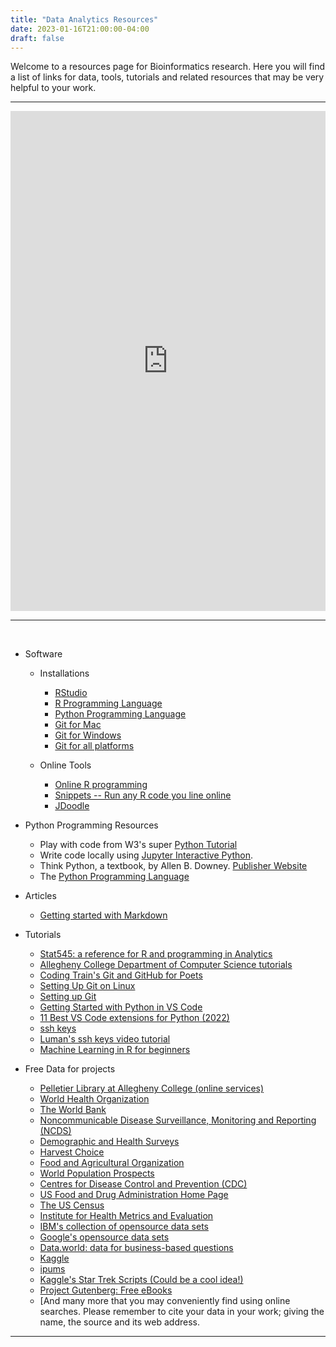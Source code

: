 ```yaml
---
title: "Data Analytics Resources"
date: 2023-01-16T21:00:00-04:00
draft: false
---
```


Welcome to a resources page for Bioinformatics research. Here you will find a list of links for data, tools, tutorials and related resources that may be very helpful to your work.

---

<iframe width='100%' height='800' src='https://rdrr.io/snippets/embed/' frameborder='0'></iframe>

---

<!-- add a line drop -->
<center>
&#x200B;
</center>


* Software
  + Installations

    - [RStudio](https://posit.co/)
    - [R Programming Language](https://cran.rstudio.com/)
    - [Python Programming Language](https://www.python.org/downloads/)
    - [Git for Mac](https://mac.github.com/)
    - [Git for Windows](https://windows.github.com/)
    - [Git for all platforms](https://git-scm.com/)

  + Online Tools
    - [Online R programming](https://www.jdoodle.com/execute-r-online/)
    - [Snippets -- Run any R code you line online](https://rdrr.io/snippets/)
    - [JDoodle](https://www.jdoodle.com/execute-r-online/)

* Python Programming Resources

    - Play with code from W3's super [Python Tutorial](https://www.w3schools.com/python/)
    - Write code locally using [Jupyter Interactive Python](http://oliverbonhamcarter.com/live/).
    - Think Python, a textbook, by Allen B. Downey.
[Publisher Website](https://greenteapress.com/wp/)
    - The [Python Programming Language](https://www.python.org/downloads/)

* Articles
    - [Getting started with Markdown](https://www.markdownguide.org/getting-started/)

* Tutorials
    - [Stat545: a reference for R and programming in Analytics](https://stat545.com/)
    - [Allegheny College Department of Computer Science tutorials](https://www.youtube.com/playlist?list=PLsYZRXov75ZHSwWiCk0-jd1RcTuu_-zmD)
    - [Coding Train's Git and GitHub for Poets](https://www.youtube.com/playlist?list=PLRqwX-V7Uu6ZF9C0YMKuns9sLDzK6zoiV)
    - [Setting Up Git on Linux](https://www.digitalocean.com/community/tutorials/how-to-install-git-on-ubuntu-20-04)
    - [Setting up Git](https://swcarpentry.github.io/git-novice/02-setup/index.html)
    - [Getting Started with Python in VS Code](https://code.visualstudio.com/docs/python/python-tutorial)
    - [11 Best VS Code extensions for Python (2022)](https://towardsthecloud.com/best-vscode-extensions-python)
    - [ssh keys](https://www.ssh.com/ssh/keygen/)
    - [Luman's ssh keys video tutorial](https://www.youtube.com/watch?v=qEPjUGQFmzQ&list=PLsYZRXov75ZHSwWiCk0-jd1RcTuu_-zmD)
    - [Machine Learning in R for beginners](https://www.datacamp.com/tutorial/machine-learning-in-r)



* Free Data for projects

  + [Pelletier Library at Allegheny College (online services)](https://allegheny.libguides.com/az.php)
  + [World Health Organization](http://www.who.int/)
  + [The World Bank](https://www.worldbank.org/)
  + [Noncommunicable Disease Surveillance, Monitoring and Reporting (NCDS)](https://www.who.int/ncds/surveillance/en/)
  + [Demographic and Health Surveys](https://dhsprogram.com/)
  + [Harvest Choice](https://harvestchoice.org/)
  + [Food and Agricultural Organization](http://www.fao.org/home/en/)
  + [World Population Prospects](https://population.un.org/wpp/)
  + [Centres for Disease Control and Prevention (CDC)](https://www.cdc.gov/)
  + [US Food and Drug Administration Home Page](https://www.fda.gov/)
  + [The US Census](https://www.census.gov)
  + [Institute for Health Metrics and Evaluation](www.healthdata.org/)
  + [IBM's collection of opensource data sets](https://developer.ibm.com/exchanges/data/)
  + [Google's opensource data sets](https://research.google/tools/datasets/)
  + [Data.world: data for business-based questions](https://data.world/)
  + [Kaggle](https://www.kaggle.com/)
  + [ipums](https://www.ipums.org/)
  + [Kaggle's Star Trek Scripts (Could be a cool idea!)](https://www.kaggle.com/gjbroughton/start-trek-scripts)
  + [Project Gutenberg: Free eBooks](https://www.gutenberg.org/)
  + [And many more that you may conveniently find using online searches. Please remember to cite your data in your work; giving the name, the source and its web address.

---